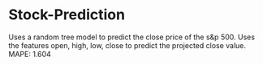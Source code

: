 # Stock-Prediction
Uses a random tree model to predict the close price of the s&amp;p 500. Uses the features open, high, low, close to predict the projected close value. 
MAPE: 1.604
